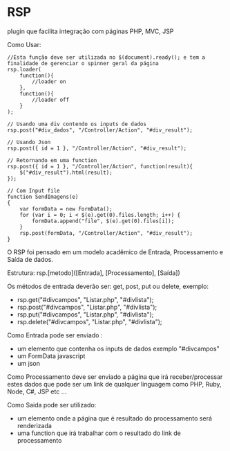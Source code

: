 # RSP
plugin que facilita integração com páginas PHP, MVC, JSP

Como Usar:

    //Esta função deve ser utilizada no $(document).ready(); e tem a finalidade de gerenciar o spinner geral da página
    rsp.loader(
        function(){
            //loader on
        },
        function(){
            //loader off
        }
    );
    
    // Usando uma div contendo os inputs de dados
    rsp.post("#div_dados", "/Controller/Action", "#div_result"); 

    // Usando Json
    rsp.post({ id = 1 }, "/Controller/Action", "#div_result"); 

    // Retornando em uma function
    rsp.post({ id = 1 }, "/Controller/Action", function(result){
        $("#div_result").html(result);
    });

    // Com Input file
    function SendImagens(e)
    {
        var formData = new FormData();
        for (var i = 0; i < $(e).get(0).files.length; i++) {
            formData.append("file", $(e).get(0).files[i]);
        }        
        rsp.post(formData, "/Controller/Action", "#div_result");
    }
    
O RSP foi pensado em um modelo acadêmico de Entrada, Processamento e Saída de dados.

Estrutura: rsp.[metodo]([Entrada], [Processamento], [Saída])

Os métodos de entrada deverão ser: get, post, put ou delete, exemplo:
 - rsp.get("#divcampos", "Listar.php", "#divlista");
 - rsp.post("#divcampos", "Listar.php", "#divlista");
 - rsp.put("#divcampos", "Listar.php", "#divlista");
 - rsp.delete("#divcampos", "Listar.php", "#divlista");

Como Entrada pode ser enviado :
 - um elemento que contenha os inputs de dados exemplo "#divcampos"
 - um FormData javascript
 - um json
 
Como Processamento deve ser enviado a página que irá receber/processar estes dados que pode ser 
um link de qualquer linguagem como PHP, Ruby, Node, C#, JSP etc ... 

Como Saída pode ser utilizado:
 - um elemento onde a página que é resultado do processamento será renderizada
 - uma function que irá trabalhar com o resultado do link de processamento
